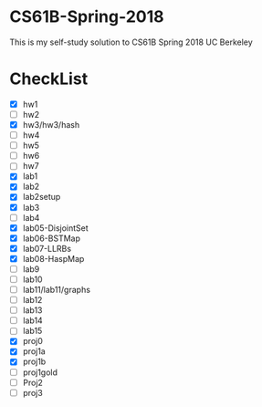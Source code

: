 # CS61B-Spring-2018
This is my self-study solution to CS61B Spring 2018 UC Berkeley

# CheckList
- [x] hw1
- [ ] hw2
- [x] hw3/hw3/hash
- [ ] hw4
- [ ] hw5
- [ ] hw6
- [ ] hw7
- [x] lab1
- [x] lab2
- [x] lab2setup
- [x] lab3
- [ ] lab4
- [x] lab05-DisjointSet
- [x] lab06-BSTMap
- [x] lab07-LLRBs
- [x] lab08-HaspMap
- [ ] lab9
- [ ] lab10
- [ ] lab11/lab11/graphs
- [ ] lab12
- [ ] lab13
- [ ] lab14
- [ ] lab15
- [x] proj0
- [x] proj1a
- [x] proj1b
- [ ] proj1gold
- [ ] Proj2
- [ ] proj3
